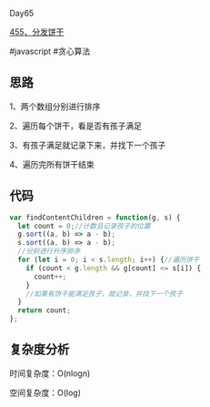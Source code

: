 Day65

[455、分发饼干](https://leetcode.cn/problems/assign-cookies/)

#javascript  #贪心算法

## 思路
1、两个数组分别进行排序

2、遍历每个饼干，看是否有孩子满足

3、有孩子满足就记录下来，并找下一个孩子

4、遍历完所有饼干结束

## 代码
```javascript
var findContentChildren = function(g, s) {
  let count = 0;//计数且记录孩子的位置
  g.sort((a, b) => a - b);
  s.sort((a, b) => a - b);
  //分别进行升序排序
  for (let i = 0; i < s.length; i++) {//遍历饼干
    if (count < g.length && g[count] <= s[i]) {
      count++;
    }
    //如果有饼干能满足孩子，就记录，并找下一个孩子
  }
  return count;
};
```
## 复杂度分析
时间复杂度：O(nlogn)

空间复杂度：O(log)
